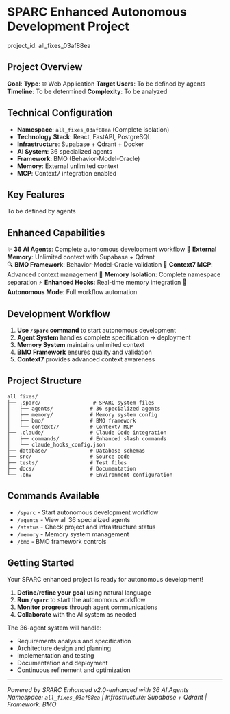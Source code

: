 # SPARC Enhanced Autonomous Development Project

project_id: all_fixes_03af88ea

## Project Overview

**Goal**: 
**Type**: 🌐 Web Application
**Target Users**: To be defined by agents
**Timeline**: To be determined
**Complexity**: To be analyzed

## Technical Configuration

- **Namespace**: `all_fixes_03af88ea` (Complete isolation)
- **Technology Stack**: React, FastAPI, PostgreSQL
- **Infrastructure**: Supabase + Qdrant + Docker
- **AI System**: 36 specialized agents
- **Framework**: BMO (Behavior-Model-Oracle)
- **Memory**: External unlimited context
- **MCP**: Context7 integration enabled

## Key Features

To be defined by agents

## Enhanced Capabilities

✨ **36 AI Agents**: Complete autonomous development workflow
🧠 **External Memory**: Unlimited context with Supabase + Qdrant  
🔍 **BMO Framework**: Behavior-Model-Oracle validation
🔗 **Context7 MCP**: Advanced context management
🎯 **Memory Isolation**: Complete namespace separation
⚡ **Enhanced Hooks**: Real-time memory integration
🚀 **Autonomous Mode**: Full workflow automation

## Development Workflow

1. **Use `/sparc` command** to start autonomous development
2. **Agent System** handles complete specification → deployment
3. **Memory System** maintains unlimited context
4. **BMO Framework** ensures quality and validation
5. **Context7** provides advanced context awareness

## Project Structure

```
all fixes/
├── .sparc/                 # SPARC system files
│   ├── agents/            # 36 specialized agents  
│   ├── memory/            # Memory system config
│   ├── bmo/               # BMO framework
│   └── context7/          # Context7 MCP
├── .claude/               # Claude Code integration
│   ├── commands/          # Enhanced slash commands
│   └── claude_hooks_config.json
├── database/              # Database schemas
├── src/                   # Source code
├── tests/                 # Test files
├── docs/                  # Documentation
└── .env                   # Environment configuration
```

## Commands Available

- `/sparc` - Start autonomous development workflow
- `/agents` - View all 36 specialized agents  
- `/status` - Check project and infrastructure status
- `/memory` - Memory system management
- `/bmo` - BMO framework controls

## Getting Started

Your SPARC enhanced project is ready for autonomous development!

1. **Define/refine your goal** using natural language
2. **Run `/sparc`** to start the autonomous workflow
3. **Monitor progress** through agent communications
4. **Collaborate** with the AI system as needed

The 36-agent system will handle:
- Requirements analysis and specification
- Architecture design and planning  
- Implementation and testing
- Documentation and deployment
- Continuous refinement and optimization

---
*Powered by SPARC Enhanced v2.0-enhanced with 36 AI Agents*
*Namespace: `all_fixes_03af88ea` | Infrastructure: Supabase + Qdrant | Framework: BMO*
